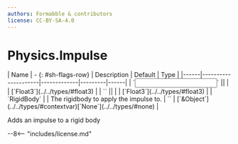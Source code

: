 ```yaml
---
authors: Formabble & contributors
license: CC-BY-SA-4.0
---
```



# Physics.Impulse

<div class="sh-parameters" markdown="1">
| Name | - {: #sh-flags-row} | Description | Default | Type |
|------|---------------------|-------------|---------|------|
| `<input>` || | | [`Float3`](../../types/#float3) |
| `<output>` || | | [`Float3`](../../types/#float3) |
| `RigidBody` |  | The rigidbody to apply the impulse to. | `` | [`&Object`](../../types/#contextvar)[`None`](../../types/#none) |

</div>

Adds an impulse to a rigid body

--8<-- "includes/license.md"

